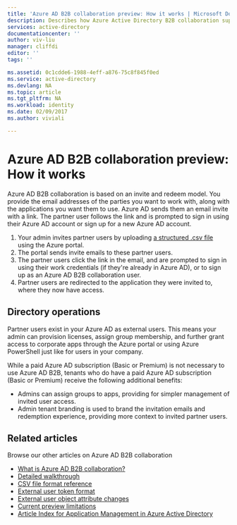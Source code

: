 ```yaml
---
title: 'Azure AD B2B collaboration preview: How it works | Microsoft Docs'
description: Describes how Azure Active Directory B2B collaboration supports your cross-company relationships by enabling business partners to selectively access your corporate applications
services: active-directory
documentationcenter: ''
author: viv-liu
manager: cliffdi
editor: ''
tags: ''

ms.assetid: 0c1cdde6-1988-4eff-a876-75c8f845f0ed
ms.service: active-directory
ms.devlang: NA
ms.topic: article
ms.tgt_pltfrm: NA
ms.workload: identity
ms.date: 02/09/2017
ms.author: viviali

---
```

# Azure AD B2B collaboration preview: How it works
Azure AD B2B collaboration is based on an invite and redeem model. You provide the email addresses of the parties you want to work with, along with the applications you want them to use. Azure AD sends them an email invite with a link. The partner user follows the link and is prompted to sign in using their Azure AD account or sign up for a new Azure AD account.

1. Your admin invites partner users by uploading [a structured .csv file](active-directory-b2b-references-csv-file-format.md) using the Azure portal.
2. The portal sends invite emails to these partner users.
3. The partner users click the link in the email, and are prompted to sign in using their work credentials (if they're already in Azure AD), or to sign up as an Azure AD B2B collaboration user.
4. Partner users are redirected to the application they were invited to, where they now have access.

## Directory operations
Partner users exist in your Azure AD as external users. This means your admin can provision licenses, assign group membership, and further grant access to corporate apps through the Azure portal or using Azure PowerShell just like for users in your company.

While a paid Azure AD subscription (Basic or Premium) is not necessary to use Azure AD B2B, tenants who do have a paid Azure AD subscription (Basic or Premium) receive the following additional benefits:

* Admins can assign groups to apps, providing for simpler management of invited user access.
* Admin tenant branding is used to brand the invitation emails and redemption experience, providing more context to invited partner users.

## Related articles
 Browse our other articles on Azure AD B2B collaboration

* [What is Azure AD B2B collaboration?](active-directory-b2b-what-is-azure-ad-b2b.md)
* [Detailed walkthrough](active-directory-b2b-detailed-walkthrough.md)
* [CSV file format reference](active-directory-b2b-references-csv-file-format.md)
* [External user token format](active-directory-b2b-references-external-user-token-format.md)
* [External user object attribute changes](active-directory-b2b-references-external-user-object-attribute-changes.md)
* [Current preview limitations](active-directory-b2b-current-preview-limitations.md)
* [Article Index for Application Management in Azure Active Directory](active-directory-apps-index.md)

